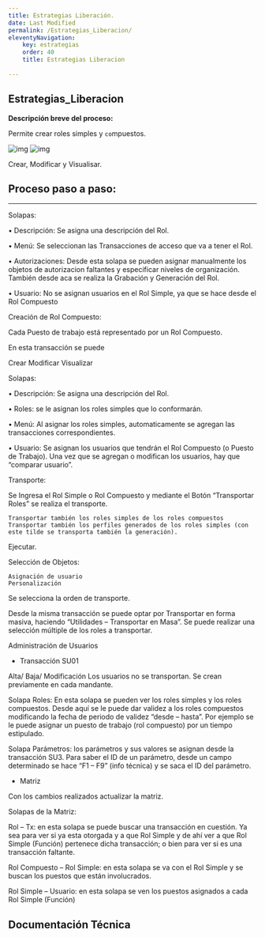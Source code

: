 ```yaml
---
title: Estrategias Liberación.
date: Last Modified
permalink: /Estrategias_Liberacion/
eleventyNavigation:
    key: estrategias
    order: 40
    title: Estrategias Liberacion
   
---
```


## **Estrategias_Liberacion**

**Descripción breve del proceso:**

Permite crear roles simples y `co`mpuestos.

![img](../content/images/Estrategias_Liberacion/edl1.jpg)
![img](../content/images/Estrategias_Liberacion/edl2.jpg)

Crear, Modificar y Visualisar.

## Proceso paso a paso:

---

Solapas:

•	Descripción: Se asigna una descripción del Rol.

•	Menú: Se seleccionan las Transacciones de acceso que va a tener el Rol.

•	Autorizaciones: Desde esta solapa se pueden asignar manualmente los objetos de autorizacion faltantes y especificar niveles de organización. También desde aca se realiza la Grabación y Generación del Rol.

•	Usuario: No se asignan usuarios en el Rol Simple, ya que se hace desde el Rol Compuesto

Creación de Rol Compuesto:

Cada Puesto de trabajo está representado por un Rol Compuesto.

En esta transacción se puede

Crear
Modificar
Visualizar

Solapas:

•	Descripción: Se asigna una descripción del Rol.

•	Roles: se le asignan los roles simples que lo conformarán.

•	Menú: Al asignar los roles simples, automaticamente se agregan las transacciones correspondientes.

•	Usuario: Se asignan los usuarios que tendrán el Rol Compuesto (o Puesto de Trabajo). Una vez que se agregan o modifican los usuarios, hay que “comparar usuario”.

Transporte:

Se Ingresa el Rol Simple o Rol Compuesto y mediante el Botón   “Transportar Roles” se realiza el transporte.

```
Transportar también los roles simples de los roles compuestos
Transportar también los perfiles generados de los roles simples (con este tilde se transporta también la generación).
```

Ejecutar.

Selección de Objetos:

```
Asignación de usuario
Personalización 
```

Se selecciona la orden de transporte.

Desde la misma transacción se puede optar por Transportar en forma masiva, haciendo “Utilidades – Transportar en Masa”. Se puede realizar una selección múltiple de los roles a transportar.

Administración de Usuarios

* Transacción SU01

Alta/ Baja/ Modificación
Los usuarios no se transportan. Se crean previamente en cada mandante.

Solapa Roles:
En esta solapa se pueden ver los roles simples y los roles compuestos.
Desde aquí se le puede dar validez a los roles compuestos modificando la fecha de periodo de validez “desde – hasta”. Por ejemplo se le puede asignar un puesto de trabajo (rol compuesto) por un tiempo estipulado.

Solapa Parámetros: los parámetros y sus valores se asignan desde la transacción SU3. Para saber el ID de un parámetro, desde un campo determinado se hace “F1 – F9” (info técnica) y se saca el ID del parámetro.

* Matriz

Con los cambios realizados actualizar la matriz.

Solapas de la Matriz:

Rol – Tx: en esta solapa se puede buscar una transacción en cuestión. Ya sea para ver si ya esta otorgada y a que Rol Simple y de ahí ver a que Rol Simple (Función) pertenece dicha transacción; o bien para ver si es una transacción faltante.

Rol Compuesto – Rol Simple: en esta solapa se va con el Rol Simple y se buscan los puestos que están involucrados.

Rol Simple – Usuario: en esta solapa se ven los puestos asignados a cada Rol Simple (Función)

## Documentación Técnica

